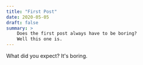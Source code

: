 ```yaml
---
title: "First Post"
date: 2020-05-05
draft: false
summary: >
    Does the first post always have to be boring?
    Well this one is.
---
```


What did you expect?
It's boring.
